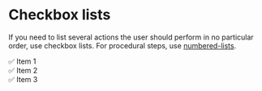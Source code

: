 # Checkbox lists

If you need to list several actions the user should perform in no particular order, use checkbox lists. For procedural steps, use [numbered-lists](./07-numbered-lists.md).

  ✅ Item 1<br>✅ Item 2<br>✅ Item 3

